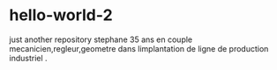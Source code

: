 # hello-world-2
just another repository
stephane 
35 ans
en couple 
mecanicien,regleur,geometre dans limplantation de ligne de production industriel .
